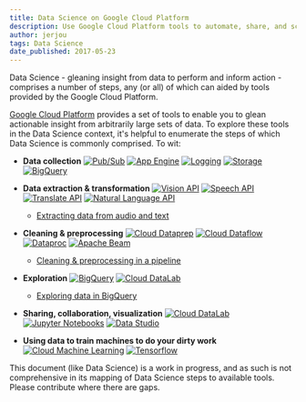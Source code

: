```yaml
---
title: Data Science on Google Cloud Platform
description: Use Google Cloud Platform tools to automate, share, and scale Data Science workflows.
author: jerjou
tags: Data Science
date_published: 2017-05-23
---
```

Data Science - gleaning insight from data to perform and inform action -
comprises a number of steps, any (or all) of which can aided by tools provided
by the Google Cloud Platform.

[Google Cloud Platform](https://cloud.google.com) provides a set of tools to
enable you to glean actionable insight from arbitrarily large sets of data. To
explore these tools in the Data Science context, it's helpful to enumerate the
steps of which Data Science is commonly comprised. To wit:

* **Data collection**
  [![Pub/Sub](https://storage.googleapis.com/gcp-community/resources/gcp_icons/products_and_services/big_data/Cloud-PubSub_25.png "Pub/Sub")][pubsub]
  [![App Engine](https://storage.googleapis.com/gcp-community/resources/gcp_icons/products_and_services/compute/App-Engine_25.png "App Engine")][appengine]
  [![Logging](https://storage.googleapis.com/gcp-community/resources/gcp_icons/products_and_services/management_tools/Logging_25.png "Logging")][logging]
  [![Storage](https://storage.googleapis.com/gcp-community/resources/gcp_icons/products_and_services/storage_and_databases/Cloud-Storage_25.png "Storage")][gcs]
  [![BigQuery](https://storage.googleapis.com/gcp-community/resources/gcp_icons/products_and_services/big_data/BigQuery_25.png "BigQuery")][bigquery]

* **Data extraction & transformation**
  [![Vision API](https://storage.googleapis.com/gcp-community/resources/gcp_icons/products_and_services/machine_learning/Cloud-Vision-API_25.png "Vision API")][vision]
  [![Speech API](https://storage.googleapis.com/gcp-community/resources/gcp_icons/products_and_services/machine_learning/Cloud-Speech-API_25.png "Speech API")][speech]
  [![Translate API](https://storage.googleapis.com/gcp-community/resources/gcp_icons/products_and_services/machine_learning/Cloud-Translation-API_25.png "Translate API")][translate]
  [![Natural Language API](https://storage.googleapis.com/gcp-community/resources/gcp_icons/products_and_services/machine_learning/Cloud-Natural-Language-API_25.png "Natural Language API")][nl]

   + [Extracting data from audio and text](/community/tutorials/data-science-extraction)

* **Cleaning & preprocessing**
  [![Cloud Dataprep](https://storage.googleapis.com/gcp-community/resources/gcp_icons/products_and_services/big_data/Cloud-Dataprep_25.png "Cloud Dataprep")][dataprep]
  [![Cloud Dataflow](https://storage.googleapis.com/gcp-community/resources/gcp_icons/products_and_services/big_data/Cloud-Dataflow_25.png "Cloud Dataflow")][dataflow]
  [![Dataproc](https://storage.googleapis.com/gcp-community/resources/gcp_icons/products_and_services/big_data/Cloud-Dataproc_25.png "Dataproc")][dataproc]
  [![Apache Beam](https://storage.googleapis.com/gcp-community/tutorials/data-science/beam.png "Apache Beam")][beam]

   + [Cleaning & preprocessing in a pipeline](/community/tutorials/data-science-preprocessing)

* **Exploration**
  [![BigQuery](https://storage.googleapis.com/gcp-community/resources/gcp_icons/products_and_services/big_data/BigQuery_25.png "BigQuery")][bigquery]
  [![Cloud DataLab](https://storage.googleapis.com/gcp-community/resources/gcp_icons/products_and_services/big_data/Cloud-Datalab_25.png "Cloud DataLab")][datalab]

   + [Exploring data in BigQuery](/community/tutorials/data-science-exploration)

* **Sharing, collaboration, visualization**
  [![Cloud DataLab](https://storage.googleapis.com/gcp-community/resources/gcp_icons/products_and_services/big_data/Cloud-Datalab_25.png "Cloud DataLab")][datalab]
  [![Jupyter Notebooks](https://storage.googleapis.com/gcp-community/tutorials/data-science/jupyter.png "Jupyter Notebooks")][jupyter]
  [![Data Studio](https://storage.googleapis.com/gcp-community/resources/gcp_icons/products_and_services/big_data/Data-Studio_25.png "Data Studio")][datastudio]

* **Using data to train machines to do your dirty work**
  [![Cloud Machine Learning](https://storage.googleapis.com/gcp-community/resources/gcp_icons/products_and_services/machine_learning/Cloud-Machine-Learning_25.png "Cloud Machine Learning")][ml-engine]
  [![Tensorflow](https://storage.googleapis.com/gcp-community/tutorials/data-science/tensorflow.png "Tensorflow")][tf]

[comment]:# (Some suggested article titles)
[comment]:# (* A/B testing with Google App Engine and Cloud Logging)
[comment]:# (* Scalable, subscribable data feeds using Cloud Pub/Sub)
[comment]:# (* Visualizations with interactive Jupyter [née iPython] notebooks on Cloud Datalab)
[comment]:# (* Presentations and dashboards using Data Studio)
[comment]:# (* Serving infrastructure)
[comment]:# (* Training and serving machine-learning models on Cloud ML Engine)

This document (like Data Science) is a work in progress, and as such is not
comprehensive in its mapping of Data Science steps to available tools. Please
contribute where there are gaps.

[appengine]: /appengine
[beam]: http://beam.apache.org
[bigquery]: /bigquery
[dataflow]: /dataflow
[datalab]: /datalab
[dataprep]: /dataprep
[dataproc]: /dataproc
[datastudio]: http://datastudio.google.com
[gcs]: /storage
[jupyter]: http://jupyter.org
[logging]: /logging
[ml-engine]: /ml-engine
[nl]: /natural-language
[pubsub]: /pubsub
[speech]: /speech
[tf]: http://tensorflow.org
[translate]: /translate
[vision]: /vision
